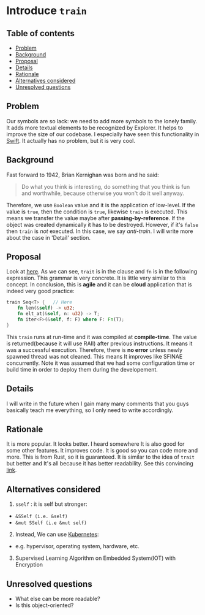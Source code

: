 # Introduce `train`

<!--
Part of the Carbon Language project, under the Apache License v2.0 with LLVM
Exceptions. See /LICENSE for license information.
SPDX-License-Identifier: Apache-2.0 WITH LLVM-exception
-->

<!-- toc -->

## Table of contents

-   [Problem](#problem)
-   [Background](#background)
-   [Proposal](#proposal)
-   [Details](#details)
-   [Rationale](#rationale)
-   [Alternatives considered](#alternatives-considered)
-   [Unresolved questions](#unresolved-questions)

<!-- tocstop -->

## Problem

Our symbols are so lack: we need to add more symbols to the lonely family. It adds more textual elements to be recognized by Explorer. It helps to improve the size of our codebase. I especially have seen this functionality in [Swift](https://en.wikipedia.org/wiki/SWIFT). It actually has no problem, but it is very cool.

## Background

Fast forward to 1942, Brian Kernighan was born and he said:
> Do what you think is interesting, do something that you think is fun and worthwhile, 
> because otherwise you won't do it well anyway.

Therefore, we use `Boolean` value and it is the application of low-level. If the value is `true`, then the condition is `true`, likewise `train` is executed. This means we transfer the value maybe after **passing-by-reference**. If the object was created dynamically it has to be destroyed. However, if it's `false` then `train` is _not_ executed. In this case, we say _anti-train_. I will write more about the case in 'Detail' section.

## Proposal

Look at [here](https://doc.rust-lang.org/stable/reference/items/traits.html#generic-traits). As we can see, `trait` is in the clause and `fn` is in the following expression. This grammar is very concrete. It is little very similar to this concept. In conclusion, this is **agile** and it can be **cloud** application that is indeed very good practice:

```rust
train Seq<T> {   // Here
    fn len(&self) -> u32;
    fn elt_at(&self, n: u32) -> T;
    fn iter<F>(&self, f: F) where F: Fn(T);
}
```

This `train` runs at run-time and it was compiled at **compile-time**. The value is returned(because it will use RAII) after previous instructions. It means it was a successful execution. Therefore, there is **no error** unless newly spawned thread was not cleaned. This means It improves like SFINAE concurrently. Note it was assumed that we had some configuration time or build time in order to deploy them during the developement.

## Details

I will write in the future when I gain many many comments that you guys basically teach me everything, so I only need to write accordingly.

## Rationale

It is more popular. It looks better. I heard somewhere It is also good for some other features. It improves code. It is good so you can code more and more. This is from Rust, so it is guaranteed. It is similar to the idea of `trait` but better and It's all because it has better readability. See this convincing [link](https://doc.rust-lang.org/stable/reference).

## Alternatives considered

1. `sself` : it is self but stronger:
-   `&SSelf (i.e. &self)`
-   `&mut SSelf (i.e &mut self)`

2. Instead, We can use [Kubernetes](https://kubernetes.io/):
-   e.g. hypervisor, operating system, hardware, etc.

3. Supervised Learning Algorithm on Embedded System(IOT) with Encryption

## Unresolved questions

-   What else can be more readable?
-   Is this object-oriented?
